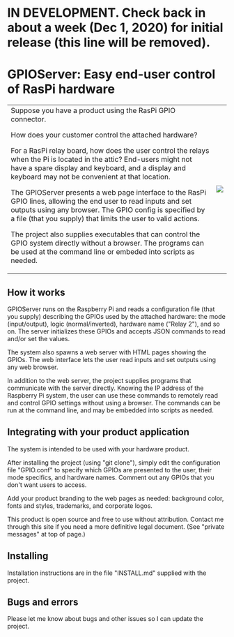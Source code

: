 # IN DEVELOPMENT. Check back in about a week (Dec 1, 2020) for initial release (this line will be removed).

# GPIOServer: Easy end-user control of RasPi hardware

<table style="width: 100%;">
<tbody>
<tr>
<td>
Suppose you have a product using the RasPi GPIO connector.<p />

How does your customer control the attached hardware?<p />

For a RasPi relay board, how does the user control the relays when the Pi
is located in the attic? End-users might not have a spare display and
keyboard, and a display and keyboard may not be convenient at that location.

The GPIOServer presents a web page interface to the RasPi GPIO lines,
allowing the end user to read inputs and set outputs using any browser.
The GPIO config is specified by a file (that you supply) that limits the
user to valid actions.

The project also supplies executables that can control the GPIO system
directly without a browser. The programs can be used at the command line
or embeded into scripts as needed.
</td>
<td><img style="float: right; margin: 0px;" src="https://cdn.hackaday.io/images/7702931606497840554.png"></td>
</tr></tbody></table>

## How it works

GPIOServer runs on the Raspberry Pi and reads a configuration file
(that you supply) describing the GPIOs used by the attached hardware:
the mode (input/output), logic (normal/inverted), hardware name
("Relay 2"), and so on. The server initializes these GPIOs and
accepts JSON commands to read and/or set the values.

The system also spawns a web server with HTML pages showing the
GPIOs. The web interface lets the user read inputs and set outputs
using any web browser.

In addition to the web server, the project supplies programs that
communicate with the server directly. Knowing the IP address of the
Raspberry Pi system, the user can use these commands to remotely read
and control GPIO settings without using a browser. The commands can be
run at the command line, and may be embedded into scripts as needed.

## Integrating with your product application

The system is intended to be used with your hardware product.

After installing the project (using "git clone"), simply edit the
configuration file "GPIO.conf" to specify which GPIOs are presented to
the user, their mode specifics, and hardware names. Comment out any
GPIOs that you don't want users to access.

Add your product branding to the web pages as needed: background color,
fonts and styles, trademarks, and corporate logos.

This product is open source and free to use without attribution. Contact
me through this site if you need a more definitive legal document. (See
"private messages" at top of page.) 

## Installing

Installation instructions are in the file "INSTALL.md" supplied with the project.

## Bugs and errors

Please let me know about bugs and other issues so I can update the project.
